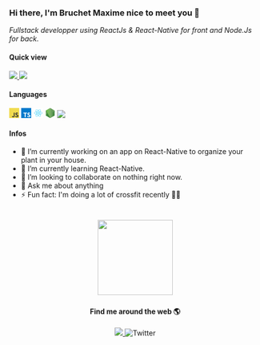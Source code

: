 ### Hi there, I'm Bruchet Maxime nice to meet you 👋

*Fullstack developper using ReactJs & React-Native for front and Node.Js for back.*

#### Quick view

<a href="https://github.com/mabruchet/convoychat">
  <img src="https://github-readme-stats.vercel.app/api/top-langs/?username=mabruchet&layout=compact&show_icons=true&theme=tokyonight" />
</a>
<a href="https://github.com/mabruchet/github-readme-stats">
  <img src="https://github-readme-stats.vercel.app/api?username=mabruchet&show_icons=true&theme=tokyonight" />
</a>

#### Languages

<span>
<img height="20" src="https://raw.githubusercontent.com/github/explore/80688e429a7d4ef2fca1e82350fe8e3517d3494d/topics/javascript/javascript.png"/>
<img height="20" src="https://raw.githubusercontent.com/github/explore/80688e429a7d4ef2fca1e82350fe8e3517d3494d/topics/typescript/typescript.png"/>
<img height="20" src="https://raw.githubusercontent.com/github/explore/80688e429a7d4ef2fca1e82350fe8e3517d3494d/topics/react/react.png"/>
<img height="20" src="https://raw.githubusercontent.com/github/explore/80688e429a7d4ef2fca1e82350fe8e3517d3494d/topics/nodejs/nodejs.png"/>
<img height="20" src="https://user-images.githubusercontent.com/674621/71187801-14e60a80-2280-11ea-94c9-e56576f76baf.png"/>
</span>

#### Infos

- 🔭 I’m currently working on an app on React-Native to organize your plant in your house.
- 🌱 I’m currently learning React-Native.
- 👯 I’m looking to collaborate on nothing right now.
- 💬 Ask me about anything
- ⚡ Fun fact: I'm doing a lot of crossfit recently 🏋️‍♂️
<!-- - 🤔 I’m looking for help with ... -->
<!-- - 📫 How to reach me: ... -->
<!-- - 😄 Pronouns: ... -->


<div align="center" style="margin-top: 36px">
  <img width="150" height="150" src="https://avatars2.githubusercontent.com/u/36850920?s=400&u=c9b4d221d631d1787871eafc58e0555fe622b175&v=4"/>

  <h4>Find me around the web 🌎</h4>
  <a href="https://www.linkedin.com/in/maxime-bruchet-470537166/">
    <img height="20" src="https://content.linkedin.com/content/dam/me/business/en-us/amp/brand-site/v2/bg/LI-Bug.svg.original.svg"/>
  </a>
  <a>
    <img alt="Twitter" width="20" src="https://raw.githubusercontent.com/anuraghazra/anuraghazra/master/assets/twitter.svg"/>
  </a>
</div>
